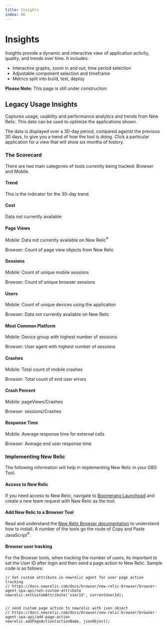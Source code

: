 ```yaml
---
title: Insights
index: 06
---
```


# Insights

Insights provide a dynamic and interactive view of application activity, quality, and trends over time. It includes:
- Interactive graphs, zoom in and out, time period selection
- Adjustable component selection and timeframe
- Metrics split into build, test, deploy

**Please Note:** This page is still under construction.

## Legacy Usage Insights

Captures usage, usability and performance analytics and trends from New Relic. This data can be used to optimize the applications shown.

The data is displayed over a 30-day period, compared against the previous 30 days, to give you a trend of how the tool is doing. Click a particular application for a view that will show six months of history.

### The Scorecard
There are two main categories of tools currently being tracked: Browser and Mobile.

#### Trend
This is the indicator for the 30-day trend.

#### Cost
Data not currently available

#### Page Views
Mobile: Data not currently available on New Relic<sup>®</sup>

Browser: Count of page view objects from New Relic

#### Sessions
Mobile: Count of unique mobile sessions

Browser: Count of unique browser sessions

#### Users
Mobile: Count of unique devices using the application

Browser: Data not currently available on New Relic

#### Most Common Platform
Mobile: Device group with highest number of sessions 

Browser: User agent with highest number of sessions

#### Crashes
Mobile: Total count of mobile crashes

Browser: Total count of end user errors

#### Crash Percent
Mobile: pageViews/Crashes

Browser: sessions/Crashes

#### Response Time
Mobile: Average response time for external calls

Browser: Average end user response time

### Implementing New Relic

The following information will help in implementing New Relic in your GBS Tool.

#### Access to New Relic
If you need access to New Relic, navigate to [Boomerang Launchpad](https://launch.boomerangplatform.net) and create a new team request with New Relic as the tool.

#### Add New Relic to a Browser Tool
Read and understand the [New Relic Browser documentation](https://docs.newrelic.com/docs/browser/new-relic-browser/installation/install-new-relic-browser-agent) to understand how to install. A number of the tools go the route of Copy and Paste JavaScript<sup>®</sup>.

#### Browser user tracking
For the Browser tools, when tracking the number of users, its important to set the User ID after login and then send a page action to New Relic. Sample code is as follows:

```
// Set custom attribute in newrelic agent for user page action tracking
// https://docs.newrelic.com/docs/browser/new-relic-browser/browser-agent-spa-api/set-custom-attribute
newrelic.setCustomAttribute('userId', currentUserId);

 
// send custom page action to newrelic with json object
// https://docs.newrelic.com/docs/browser/new-relic-browser/browser-agent-spa-api/add-page-action
newrelic.addPageAction(actionName, jsonObject);
```